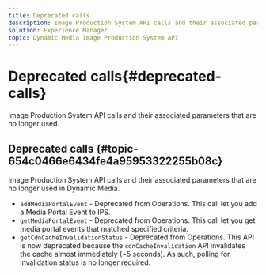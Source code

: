 ```yaml
---
title: Deprecated calls
description: Image Production System API calls and their associated parameters that are no longer used in Dynamic Media.
solution: Experience Manager
topic: Dynamic Media Image Production System API
---
```


# Deprecated calls{#deprecated-calls}

Image Production System API calls and their associated parameters that are no longer used.

## Deprecated calls {#topic-654c0466e6434fe4a95953322255b08c}

Image Production System API calls and their associated parameters that are no longer used in Dynamic Media.

* `addMediaPortalEvent` - Deprecated from Operations. This call let you add a Media Portal Event to IPS.  
* `getMediaPortalEvent` - Deprecated from Operations. This call let you get media portal events that matched specified criteria.  
* `getCdnCacheInvalidationStatus` - Deprecated from Operations. This API is now deprecated because the `cdnCacheInvalidation` API invalidates the cache almost immediately (~5 seconds). As such, polling for invalidation status is no longer required.

